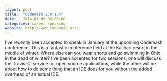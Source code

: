 ```yaml
---
layout: post
title:  "Codemash 2.0.1.4"
date:   2014-01-09 00:00:00
categories: career speaking
website: http://www.codemash.org/
---
```

I've recently been accepted to speak in January at the upcoming Codemash conference. This is a fantastic conference held at the Kalihari resort in the middle of winter. Where else can you wear shorts and go swimming in Ohio in the dead of winter? I've been accepted for two sessions, one will discuss the Travis-CI service for open source applicaitons, while the other will be about how to do some thing that an IDE does for you without the added overhead of an actual IDE.
